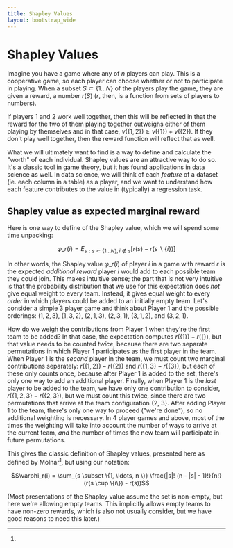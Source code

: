 ```yaml
---
title: Shapley Values
layout: bootstrap_wide
---
```


# Shapley Values

Imagine you have a game where any of $n$ players can play. This is a
cooperative game, so each player can choose whether or not to
participate in playing. When a subset $S \subset \{1 \ldots N\}$ of
the players play the game, they are given a reward, a number
$r(S)$ ($r$, then, is a function from sets of players to numbers).

If players 1 and 2 work well together, then this will be reflected in
that the reward for the two of them playing together outweighs either
of them playing by themselves and in that case, $v(\{1, 2\}) \ge
v(\{1\}) + v(\{2\})$. If they don't play well together, then the
reward function will reflect that as well.

What we will ultimately want to find is a way to define and calculate
the "worth" of each individual. Shapley values are an attractive way
to do so. It's a classic tool in game theory, but it has found
applications in data science as well. In data science, we will think
of each *feature* of a dataset (ie. each column in a table) as a
player, and we want to understand how each feature contributes to the
value in (typically) a regression task.

## Shapley value as expected marginal reward

Here is one way to define of the Shapley value, which we will
spend some time unpacking:

$$\varphi\_r(i) = E_{s : s \subset \{1 \ldots N\} , i \notin s}[r(s) - r(s \backslash \{i\})]$$

In other words, the Shapley value $\varphi\_r(i)$ of player $i$ in a game with reward $r$ is the
expected _additional reward_ player $i$ would add to each possible
team they could join. This makes intuitive sense; the part that is not
very intuitive is that the probability distribution that we use for
this expectation does _not_ give equal weight to every team. Instead,
it gives equal weight to every *order* in which players could be added
to an initially empty team. Let's consider a simple 3 player game and
think about Player 1 and the possible orderings: $(1, 2, 3)$, 
$(1, 3, 2)$, 
$(2, 1, 3)$, 
$(2, 3, 1)$, 
$(3, 1, 2)$, and
$(3, 2, 1)$.

How do we weigh the contributions from Player 1 
when they're the first team to be added? In that case, the expectation
computes $r(\{1\}) - r(\{\})$, but that value needs to be counted
_twice_, because there are two separate permutations in which Player 1
participates as the first player in the team. When Player 1 is the
_second_ player in the team, we must count two marginal contributions
separately: $r(\{1, 2\}) - r(\{2\})$ and $r(\{1, 3\} - r(\{3\})$, but
each of these only counts once, because after Player 1 is added to the
set, there's only one way to add an additional player. Finally, when
Player 1 is the _last_ player to be added to the team, we have only
one contribution to consider, $r(\{1, 2, 3\} - r(\{2, 3\})$, but we
must count this twice, since there are two permutations that arrive at
the team configuration \{2, 3\}. After adding Player 1 to the team,
there's only one way to proceed ("we're done"), so no additional
weighting is necessary. In 4 player games and above, most of the times
the weighting will take into account the number of ways to arrive at
the current team, _and_ the number of times the new team will
participate in future permutations.

This gives the classic definition of Shapley values, presented here as defined by Molnar[^2], but using our notation:

$$\varphi_r(i) = \sum_{s \subset \{1, \ldots, n \}} \frac{|s|! (n - |s| - 1)!}{n!} (r(s \cup \{i\}) - r(s))$$

(Most presentations of the Shapley value assume the set
is non-empty, but here we're allowing empty teams. This implicitly allows
empty teams to have non-zero rewards, which is also not usually
consider, but we have good reasons to need this later.)


[^1]: Osborne, Martin J., and Ariel Rubinstein. _A course in game theory_. MIT press, 1994.

[^2]:
